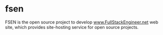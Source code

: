 # fsen
FSEN is the open source project to develop www.FullStackEngineer.net web site, which provides site-hosting service for open source projects.

